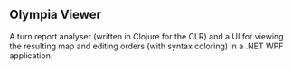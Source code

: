 ## Olympia Viewer ##

A turn report analyser (written in Clojure for the CLR) and a UI for viewing the resulting map and editing orders (with syntax coloring) in a .NET WPF application. 
